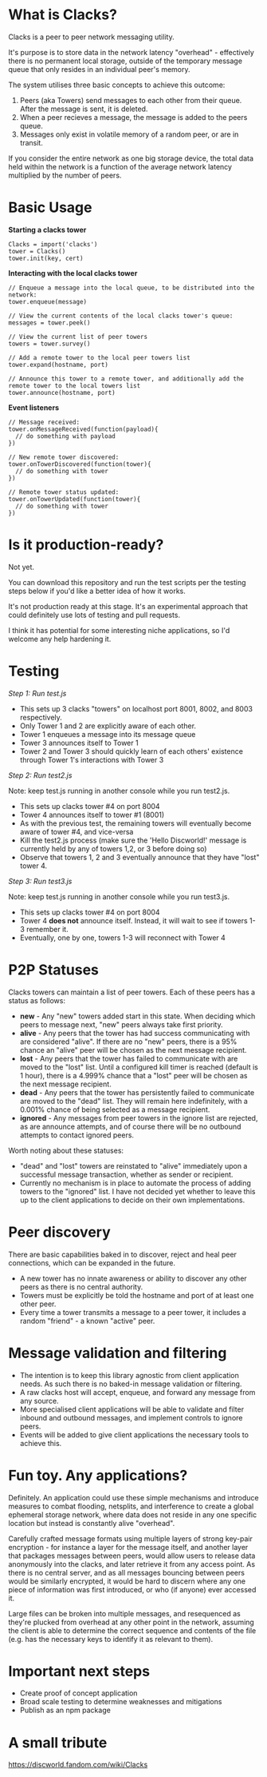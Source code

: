 # What is Clacks?

Clacks is a peer to peer network messaging utility.

It's purpose is to store data in the network latency "overhead" - effectively there is no permanent local storage, outside of the temporary message queue that only resides in an individual peer's memory.

The system utilises three basic concepts to achieve this outcome:

1. Peers (aka Towers) send messages to each other from their queue. After the message is sent, it is deleted.
2. When a peer recieves a message, the message is added to the peers queue.
3. Messages only exist in volatile memory of a random peer, or are in transit.

If you consider the entire network as one big storage device, the total data held within the network is a function of the average network latency multiplied by the number of peers.

# Basic Usage

**Starting a clacks tower**

    Clacks = import('clacks')
    tower = Clacks()
    tower.init(key, cert)

**Interacting with the local clacks tower**

    // Enqueue a message into the local queue, to be distributed into the network:
    tower.enqueue(message)
    
    // View the current contents of the local clacks tower's queue:
    messages = tower.peek()
    
    // View the current list of peer towers
    towers = tower.survey()
    
    // Add a remote tower to the local peer towers list
    tower.expand(hostname, port)
    
    // Announce this tower to a remote tower, and additionally add the remote tower to the local towers list
    tower.announce(hostname, port)

**Event listeners**

    // Message received:
    tower.onMessageReceived(function(payload){
      // do something with payload
    })

    // New remote tower discovered:
    tower.onTowerDiscovered(function(tower){
      // do something with tower
    })

    // Remote tower status updated:
    tower.onTowerUpdated(function(tower){
      // do something with tower
    })

# Is it production-ready?

Not yet.

You can download this repository and run the test scripts per the testing steps below if you'd like a better idea of how it works.

It's not production ready at this stage. It's an experimental approach that could definitely use lots of testing and pull requests.

I think it has potential for some interesting niche applications, so I'd welcome any help hardening it.

# Testing

*Step 1: Run test.js*

* This sets up 3 clacks "towers" on localhost port 8001, 8002, and 8003 respectively.
* Only Tower 1 and 2 are explicitly aware of each other.
* Tower 1 enqueues a message into its message queue
* Tower 3 announces itself to Tower 1
* Tower 2 and Tower 3 should quickly learn of each others' existence through Tower 1's interactions with Tower 3

*Step 2: Run test2.js*

Note: keep test.js running in another console while you run test2.js.

* This sets up clacks tower #4 on port 8004
* Tower 4 announces itself to tower #1 (8001)
* As with the previous test, the remaining towers will eventually become aware of tower #4, and vice-versa
* Kill the test2.js process (make sure the 'Hello Discworld!' message is currently held by any of towers 1,2, or 3 before doing so)
* Observe that towers 1, 2 and 3 eventually announce that they have "lost" tower 4.

*Step 3: Run test3.js*

Note: keep test.js running in another console while you run test3.js.

* This sets up clacks tower #4 on port 8004
* Tower 4 **does not** announce itself. Instead, it will wait to see if towers 1-3 remember it.
* Eventually, one by one, towers 1-3 will reconnect with Tower 4

# P2P Statuses

Clacks towers can maintain a list of peer towers. Each of these peers has a status as follows:

* **new** - Any "new" towers added start in this state. When deciding which peers to message next, "new" peers always take first priority.
* **alive** - Any peers that the tower has had success communicating with are considered "alive". If there are no "new" peers, there is a 95% chance an "alive" peer will be chosen as the next message recipient.
* **lost** - Any peers that the tower has failed to communicate with are moved to the "lost" list. Until a configured kill timer is reached (default is 1 hour), there is a 4.999% chance that a "lost" peer will be chosen as the next message recipient.
* **dead** - Any peers that the tower has persistently failed to communicate are moved to the "dead" list. They will remain here indefinitely, with a 0.001% chance of being selected as a message recipient.
* **ignored** - Any messages from peer towers in the ignore list are rejected, as are announce attempts, and of course there will be no outbound attempts to contact ignored peers.

Worth noting about these statuses:

* "dead" and "lost" towers are reinstated to "alive" immediately upon a successful message transaction, whether as sender or recipient.
* Currently no mechanism is in place to automate the process of adding towers to the "ignored" list. I have not decided yet whether to leave this up to the client applications to decide on their own implementations.

# Peer discovery

There are basic capabilities baked in to discover, reject and heal peer connections, which can be expanded in the future.

* A new tower has no innate awareness or ability to discover any other peers as there is no central authority.
* Towers must be explicitly be told the hostname and port of at least one other peer.
* Every time a tower transmits a message to a peer tower, it includes a random "friend" - a known "active" peer.

# Message validation and filtering

* The intention is to keep this library agnostic from client application needs. As such there is no baked-in message validation or filtering.
* A raw clacks host will accept, enqueue, and forward any message from any source.
* More specialised client applications will be able to validate and filter inbound and outbound messages, and implement controls to ignore peers.
* Events will be added to give client applications the necessary tools to achieve this.

# Fun toy. Any applications?

Definitely. An application could use these simple mechanisms and introduce measures to combat flooding, netsplits, and interference to create a global ephemeral storage network, where data does not reside in any one specific location but instead is constantly alive "overhead".

Carefully crafted message formats using multiple layers of strong key-pair encryption - for instance a layer for the message itself, and another layer that packages messages between peers, would allow users to release data anonymously into the clacks, and later retrieve it from any access point. As there is no central server, and as all messages bouncing between peers would be similarly encrypted, it would be hard to discern where any one piece of information was first introduced, or who (if anyone) ever accessed it.

Large files can be broken into multiple messages, and resequenced as they're plucked from overhead at any other point in the network, assuming the client is able to determine the correct sequence and contents of the file (e.g. has the necessary keys to identify it as relevant to them).

# Important next steps

* Create proof of concept application
* Broad scale testing to determine weaknesses and mitigations
* Publish as an npm package

# A small tribute

https://discworld.fandom.com/wiki/Clacks
